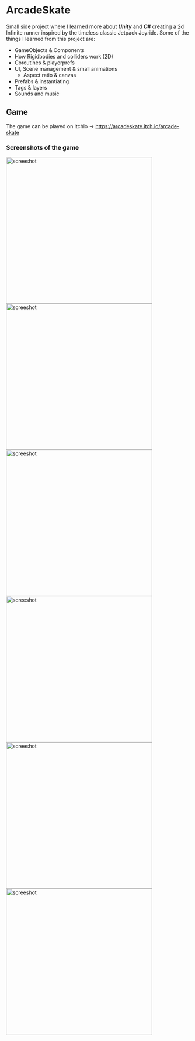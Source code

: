 # ArcadeSkate
Small side project where I learned more about ***Unity*** and ***C#*** creating a 2d Infinite runner inspired by the timeless classic Jetpack Joyride. Some of  the things I learned from this project are:
- GameObjects & Components 
- How Rigidbodies and colliders work (2D)
- Coroutines & playerprefs  
- UI, Scene management & small animations
  - Aspect ratio & canvas 
- Prefabs & instantiating
- Tags & layers
- Sounds and music 

## Game
The game can be played on itchio -> https://arcadeskate.itch.io/arcade-skate

### Screenshots of the game
<img src="https://user-images.githubusercontent.com/55756146/164564689-e79a7192-218b-4980-a7f8-09cfe333fd1e.PNG" alt="screeshot" width="400"/>
<img src="https://user-images.githubusercontent.com/55756146/164564696-233dd488-0407-4d91-803b-4761d7e37d45.PNG" alt="screeshot" width="400"/>
<img src="https://user-images.githubusercontent.com/55756146/164564693-f046e0bd-6cd4-4885-9cfc-d47ed1d3cbf6.PNG" alt="screeshot" width="400"/>
<img src="https://user-images.githubusercontent.com/55756146/164564695-f89b6da0-3d9c-4fc8-8a33-95bf2c9b5ac3.PNG" alt="screeshot" width="400"/>
<img src="https://user-images.githubusercontent.com/55756146/164564699-5a6af5cd-448a-45dd-a11f-4d3e375ae667.PNG" alt="screeshot" width="400"/>
<img src="https://user-images.githubusercontent.com/55756146/164564701-f184fc22-68ad-4a9e-bc70-a79ea7962d71.PNG" alt="screeshot" width="400"/>
